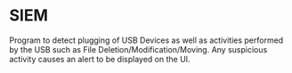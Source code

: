 # SIEM
Program to detect plugging of USB Devices as well as activities performed by the USB such as File Deletion/Modification/Moving. Any suspicious activity causes an alert to be displayed on the UI.
